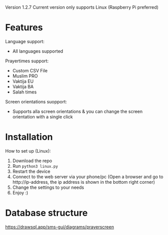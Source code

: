 Version 1.2.7
Current version only supports Linux (Raspberry Pi preferred)


# Features
Language support:
 - All languages supported

Prayertimes support:
 - Custom CSV File
 - Muslim PRO
 - Vaktija EU
 - Vaktija BA
 - Salah times

Screen orientations suopport:
 - Supports alla screen orientations & you can change the screen orientation with a single click

# Installation
How to set up (Linux):
 1. Download the repo
 2. Run `python3 linux.py`
 3. Restart the device
 4. Connect to the web server via your phone/pc (Open a browser and go to http://ip-address, the ip address is shown in the bottom right corner)
 4. Change the settings to your needs
 5. Enjoy :)


# Database structure
https://drawsql.app/sms-gui/diagrams/prayerscreen
